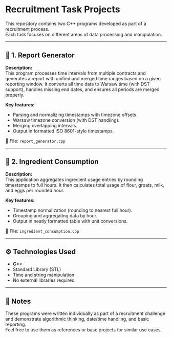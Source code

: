 # Recruitment Task Projects

This repository contains two C++ programs developed as part of a recruitment process.  
Each task focuses on different areas of data processing and manipulation.

---

## 🧾 1. Report Generator

**Description:**  
This program processes time intervals from multiple contracts and generates a report with unified and merged time ranges based on a given reporting window. It converts all time data to Warsaw time (with DST support), handles missing end dates, and ensures all periods are merged properly.

**Key features:**
- Parsing and normalizing timestamps with timezone offsets.
- Warsaw timezone conversion (with DST handling).
- Merging overlapping intervals.
- Output in formatted ISO 8601-style timestamps.

📁 File: `report_generator.cpp`

---

## 🧂 2. Ingredient Consumption

**Description:**  
This application aggregates ingredient usage entries by rounding timestamps to full hours. It then calculates total usage of flour, groats, milk, and eggs per rounded hour.

**Key features:**
- Timestamp normalization (rounding to nearest full hour).
- Grouping and aggregating data by hour.
- Output in neatly formatted table with unit conversions.

📁 File: `ingredient_consumption.cpp`

---

## ⚙️ Technologies Used

- **C++**
- Standard Library (STL)
- Time and string manipulation
- No external libraries required

---

## 📌 Notes

These programs were written individually as part of a recruitment challenge and demonstrate algorithmic thinking, date/time handling, and basic reporting.  
Feel free to use them as references or base projects for similar use cases.

